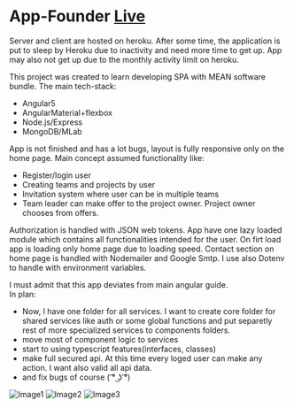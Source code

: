 # App-Founder [Live](https://app-founder.herokuapp.com)

Server and client are hosted on heroku. After some time, the application is put to sleep by Heroku due to inactivity and need more time to get up. App may also not get up due to the monthly activity limit on heroku.

This project was created to learn developing SPA with MEAN software bundle. 
The main tech-stack:
* Angular5
* AngularMaterial+flexbox
* Node.js/Express
* MongoDB/MLab

App is not finished and has a lot bugs, layout is fully responsive only on the home page. 
Main concept assumed functionality like:
* Register/login user
* Creating teams and projects by user
* Invitation system where user can be in multiple teams
* Team leader can make offer to the project owner. Project owner chooses from offers.

Authorization is handled with JSON web tokens. App have one lazy loaded module which contains all functionalities intended for the user. On firt load app is loading only home page due to loading speed. Contact section on home page is handled with Nodemailer and Google Smtp. I use also Dotenv to handle with environment variables.

I  must admit that this app deviates from main angular guide.   
In plan:
*  Now, I have one folder for all services. I want to create core folder for shared services like auth or some global functions and put separetly rest of more specialized services to components folders.
* move most of component logic to services
* start to using typescript features(interfaces, classes)
* make full secured api. At this time every loged user can make any action. I want also valid all api data.
* and fix bugs of course ( ͡° ͜ʖ ͡°)


![Image1](https://preview.ibb.co/e4cEbU/screencapture_app_founder_herokuapp_app_projects_2018_08_13_01_01_27.png)
![Image2](https://preview.ibb.co/g1sVGU/screencapture_app_founder_herokuapp_app_project_profile_5b2a48c0b2c3a305980d8a1b_2018_08_13_01_29_45.png)
![Image3](https://preview.ibb.co/hXdvGU/2.png)




